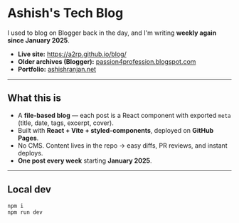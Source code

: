 # Ashish's Tech Blog

I used to blog on Blogger back in the day, and I'm writing **weekly again since January 2025**.

-   **Live site:** <a href="https://a2rp.github.io/blog/" target="_blank" rel="noopener noreferrer">https://a2rp.github.io/blog/</a>
-   **Older archives (Blogger):** <a href="https://passion4profession.blogspot.com/" target="_blank" rel="noopener noreferrer">passion4profession.blogspot.com</a>
-   **Portfolio:** <a href="https://www.ashishranjan.net/" target="_blank" rel="noopener noreferrer">ashishranjan.net</a>

---

## What this is

-   A **file-based blog** — each post is a React component with exported `meta` (title, date, tags, excerpt, cover).
-   Built with **React + Vite + styled-components**, deployed on **GitHub Pages**.
-   No CMS. Content lives in the repo → easy diffs, PR reviews, and instant deploys.
-   **One post every week** starting **January 2025**.

---

## Local dev

```bash
npm i
npm run dev
```
